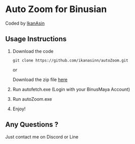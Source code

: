 # Auto Zoom for Binusian
Coded by [IkanAsin](https://github.com/ikanasinn)

## Usage Instructions
1. Download the code
    ```
    git clone https://github.com/ikanasinn/autoZoom.git
    ```
    or

    Download the zip file [here](https://github.com/IkanAsinn/autozoom/archive/refs/heads/main.zip)

2. Run autofetch.exe (Login with your BinusMaya Account)
3. Run autoZoom.exe
4. Enjoy!

## Any Questions ?
Just contact me on Discord or Line